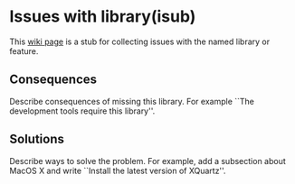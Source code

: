 # Issues with library(isub)

This [wiki page](</wiki>) is a stub for collecting issues with the named
library or feature.

## Consequences

Describe consequences of missing this library. For example ``The
development tools require this library''.

## Solutions

Describe ways to solve the problem. For example, add a subsection about
MacOS X and write ``Install the latest version of XQuartz''.
